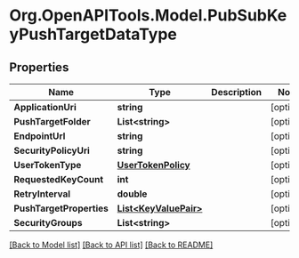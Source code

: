 # Org.OpenAPITools.Model.PubSubKeyPushTargetDataType

## Properties

Name | Type | Description | Notes
------------ | ------------- | ------------- | -------------
**ApplicationUri** | **string** |  | [optional] 
**PushTargetFolder** | **List&lt;string&gt;** |  | [optional] 
**EndpointUrl** | **string** |  | [optional] 
**SecurityPolicyUri** | **string** |  | [optional] 
**UserTokenType** | [**UserTokenPolicy**](UserTokenPolicy.md) |  | [optional] 
**RequestedKeyCount** | **int** |  | [optional] 
**RetryInterval** | **double** |  | [optional] 
**PushTargetProperties** | [**List&lt;KeyValuePair&gt;**](KeyValuePair.md) |  | [optional] 
**SecurityGroups** | **List&lt;string&gt;** |  | [optional] 

[[Back to Model list]](../README.md#documentation-for-models) [[Back to API list]](../README.md#documentation-for-api-endpoints) [[Back to README]](../README.md)

